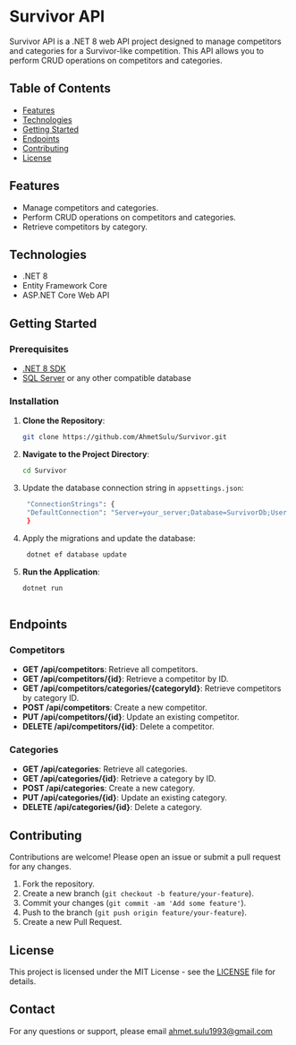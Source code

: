 # Survivor API

Survivor API is a .NET 8 web API project designed to manage competitors and categories for a Survivor-like competition. This API allows you to perform CRUD operations on competitors and categories.

## Table of Contents

- [Features](#features)
- [Technologies](#technologies)
- [Getting Started](#getting-started)
- [Endpoints](#endpoints)
- [Contributing](#contributing)
- [License](#license)

## Features

- Manage competitors and categories.
- Perform CRUD operations on competitors and categories.
- Retrieve competitors by category.

## Technologies

- .NET 8
- Entity Framework Core
- ASP.NET Core Web API

## Getting Started

### Prerequisites

- [.NET 8 SDK](https://dotnet.microsoft.com/download/dotnet/8.0)
- [SQL Server](https://www.microsoft.com/en-us/sql-server/sql-server-downloads) or any other compatible database

### Installation

1. **Clone the Repository**:
   ```bash
   git clone https://github.com/AhmetSulu/Survivor.git
2.  **Navigate to the Project Directory**:
    ```bash
    cd Survivor

3. Update the database connection string in `appsettings.json`:
   ```bash
    "ConnectionStrings": {
    "DefaultConnection": "Server=your_server;Database=SurvivorDb;User Id=your_user;Password=your_password;"
    }


4. Apply the migrations and update the database:
   ```bash
    dotnet ef database update
   
6.  **Run the Application**:
    ```bash
    dotnet run
   
## Endpoints

### Competitors

- **GET /api/competitors**: Retrieve all competitors.
- **GET /api/competitors/{id}**: Retrieve a competitor by ID.
- **GET /api/competitors/categories/{categoryId}**: Retrieve competitors by category ID.
- **POST /api/competitors**: Create a new competitor.
- **PUT /api/competitors/{id}**: Update an existing competitor.
- **DELETE /api/competitors/{id}**: Delete a competitor.

### Categories

- **GET /api/categories**: Retrieve all categories.
- **GET /api/categories/{id}**: Retrieve a category by ID.
- **POST /api/categories**: Create a new category.
- **PUT /api/categories/{id}**: Update an existing category.
- **DELETE /api/categories/{id}**: Delete a category.

## Contributing

Contributions are welcome! Please open an issue or submit a pull request for any changes.

1. Fork the repository.
2. Create a new branch (`git checkout -b feature/your-feature`).
3. Commit your changes (`git commit -am 'Add some feature'`).
4. Push to the branch (`git push origin feature/your-feature`).
5. Create a new Pull Request.

## License

This project is licensed under the MIT License - see the [LICENSE](LICENSE) file for details.

## Contact

For any questions or support, please email ahmet.sulu1993@gmail.com
